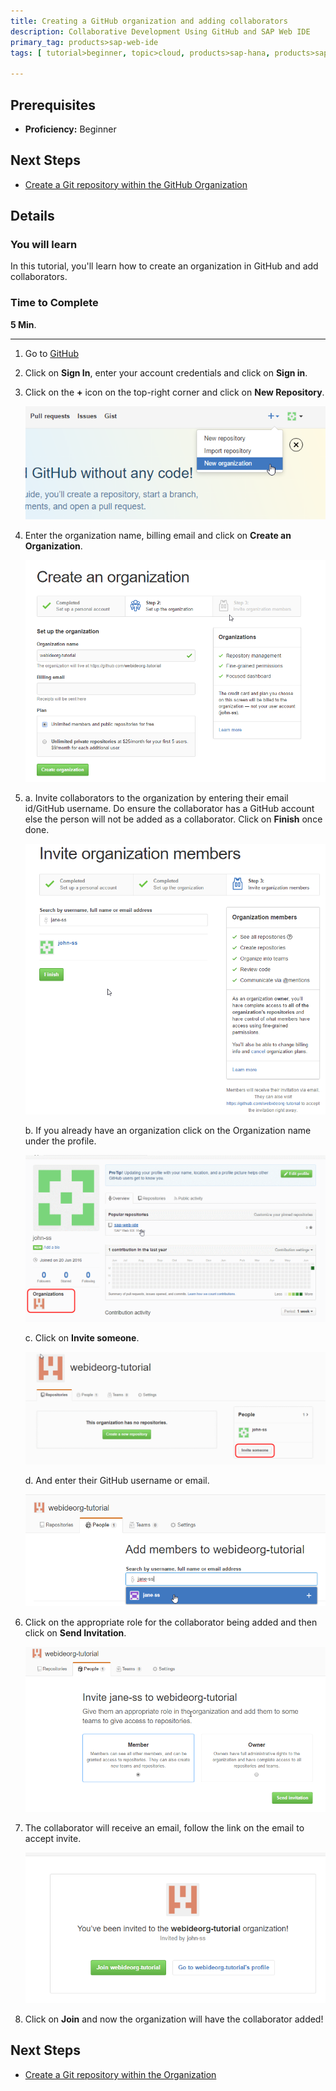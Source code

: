 ```yaml
---
title: Creating a GitHub organization and adding collaborators
description: Collaborative Development Using GitHub and SAP Web IDE
primary_tag: products>sap-web-ide
tags: [ tutorial>beginner, topic>cloud, products>sap-hana, products>sap-web-ide, products>sap-cloud-platform ]

---
```


## Prerequisites  
 - **Proficiency:** Beginner

## Next Steps
 - [Create a Git repository within the GitHub Organization](http://www.sap.com/developer/tutorials/webide-github-create-git-repo.html)

## Details
### You will learn  
In this tutorial, you'll learn how to create an organization in GitHub and add collaborators.

### Time to Complete
**5 Min**.

---

1. Go to [GitHub](https://github.com)

2. Click on **Sign In**, enter your account credentials and click on **Sign in**.

3. Click on the **+** icon on the top-right corner and click on **New Repository**.

    ![Create New Repository](p1_3.png)

4. Enter the organization name, billing email and click on **Create an Organization**.

    ![Create New Organization](p1_4.png)

5.
    a. Invite collaborators to the organization by entering their email id/GitHub username. Do ensure the collaborator has a GitHub account else the person will not be added as a collaborator. Click on **Finish** once done.

    ![Search for collaborators](p1_5a.png)

    b. If you already have an organization click on the Organization name under the profile.

    ![Select an organization](p1_5b.png)

    c. Click on **Invite someone**.

    ![Invite to organization](p1_5c.png)

    d. And enter their GitHub username or email.

    ![enter github username](p1_5d.png)


6. Click on the appropriate role for the collaborator being added and then click on **Send Invitation**.

    ![Select a role for collaborator](p1_6.png)

7. The collaborator will receive an email, follow the link on the email to accept invite.

    ![Join the organization](p1_7.png)

8. Click on **Join** and now the organization will have the collaborator added!

## Next Steps
 - [Create a Git repository within the Organization](http://www.sap.com/developer/tutorials/webide-github-create-git-repo.html)
